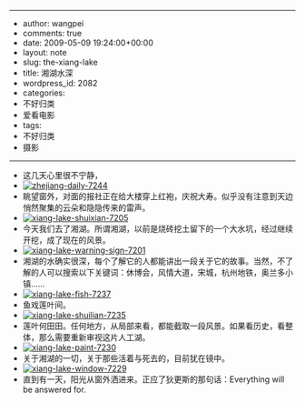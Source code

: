 - --
- author: wangpei
- comments: true
- date: 2009-05-09 19:24:00+00:00
- layout: note
- slug: the-xiang-lake
- title: 湘湖水深
- wordpress_id: 2082
- categories:
- 不好归类
- 爱看电影
- tags:
- 不好归类
- 摄影
- --
- 这几天心里很不宁静，
- [![zhejiang-daily-7244](http://farm4.static.flickr.com/3569/3516078216_3f8d22e8d0.jpg)](http://www.flickr.com/photos/lookoo/3516078216/)
- 眺望窗外，对面的报社正在给大楼穿上红袍，庆祝大寿。似乎没有注意到天边悄然聚集的云朵和隐隐传来的雷声。
- [![xiang-lake-shuixian-7205](http://farm4.static.flickr.com/3381/3516085038_9d4bee1253.jpg)](http://www.flickr.com/photos/lookoo/3516085038/)
- 今天我们去了湘湖。所谓湘湖，以前是烧砖挖土留下的一个大水坑，经过继续开挖，成了现在的风景。
- [![xiang-lake-warning-sign-7201](http://farm4.static.flickr.com/3331/3516083296_2d780ab59e.jpg)](http://www.flickr.com/photos/lookoo/3516083296/)
- 湘湖的水确实很深，每个了解它的人都能讲出一段关于它的故事。当然，不了解的人可以搜索以下关键词：休博会，风情大道，宋城，杭州地铁，奥兰多小镇……
- [![xiang-lake-fish-7237](http://farm4.static.flickr.com/3379/3515278871_34b8dfa8c1.jpg)](http://www.flickr.com/photos/lookoo/3515278871/)
- 鱼戏莲叶间。
- [![xiang-lake-shuilian-7235](http://farm4.static.flickr.com/3305/3516086158_a9facce5ef.jpg)](http://www.flickr.com/photos/lookoo/3516086158/)
- 莲叶何田田。任何地方，从局部来看，都能截取一段风景。如果看历史，看整体，那么需要重新审视这片人工湖。
- [![xiang-lake-paint-7230](http://farm4.static.flickr.com/3590/3516087342_6b4c922d65.jpg)](http://www.flickr.com/photos/lookoo/3516087342/)
- 关于湘湖的一切，关于那些活着与死去的，目前犹在镜中。
- [![xiang-lake-window-7229](http://farm4.static.flickr.com/3171/3516081022_f70c7bf3cc.jpg)](http://www.flickr.com/photos/lookoo/3516081022/)
- 直到有一天，阳光从窗外洒进来。正应了狄更斯的那句话：Everything will be answered for.
